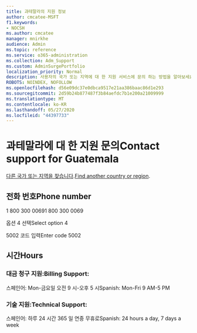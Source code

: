 ```yaml
---
title: 과테말라의 지원 정보
author: cmcatee-MSFT
f1.keywords:
- NOCSH
ms.author: cmcatee
manager: mnirkhe
audience: Admin
ms.topic: reference
ms.service: o365-administration
ms.collection: Adm_Support
ms.custom: AdminSurgePortfolio
localization_priority: Normal
description: 사용자의 국가 또는 지역에 대 한 지원 서비스에 문의 하는 방법을 알아보세요.
ROBOTS: NOINDEX, NOFOLLOW
ms.openlocfilehash: d56e09dc37e0dbca9517e21aa386baac86d1e293
ms.sourcegitcommit: 2d59b24b877487f3b84aefdc7b1e200a21009999
ms.translationtype: MT
ms.contentlocale: ko-KR
ms.lasthandoff: 05/27/2020
ms.locfileid: "44397733"
---
```

# <a name="contact-support-for-guatemala"></a><span data-ttu-id="3610a-103">과테말라에 대 한 지원 문의</span><span class="sxs-lookup"><span data-stu-id="3610a-103">Contact support for Guatemala</span></span>

<span data-ttu-id="3610a-104">[다른 국가 또는 지역을 찾습니다](../contact-support-for-business-products.md).</span><span class="sxs-lookup"><span data-stu-id="3610a-104">[Find another country or region](../contact-support-for-business-products.md).</span></span>

## <a name="phone-number"></a><span data-ttu-id="3610a-105">전화 번호</span><span class="sxs-lookup"><span data-stu-id="3610a-105">Phone number</span></span>
<span data-ttu-id="3610a-106">1 800 300 0069</span><span class="sxs-lookup"><span data-stu-id="3610a-106">1 800 300 0069</span></span>

<span data-ttu-id="3610a-107">옵션 4 선택</span><span class="sxs-lookup"><span data-stu-id="3610a-107">Select option 4</span></span>

<span data-ttu-id="3610a-108">5002 코드 입력</span><span class="sxs-lookup"><span data-stu-id="3610a-108">Enter code 5002</span></span>

## <a name="hours"></a><span data-ttu-id="3610a-109">시간</span><span class="sxs-lookup"><span data-stu-id="3610a-109">Hours</span></span>
### <a name="billing-support"></a><span data-ttu-id="3610a-110">대금 청구 지원:</span><span class="sxs-lookup"><span data-stu-id="3610a-110">Billing Support:</span></span>

<span data-ttu-id="3610a-111">스페인어: Mon-금요일 오전 9 시-오후 5 시</span><span class="sxs-lookup"><span data-stu-id="3610a-111">Spanish: Mon-Fri 9 AM-5 PM</span></span>

### <a name="technical-support"></a><span data-ttu-id="3610a-112">기술 지원:</span><span class="sxs-lookup"><span data-stu-id="3610a-112">Technical Support:</span></span>

<span data-ttu-id="3610a-113">스페인어: 하루 24 시간 365 일 연중 무휴로</span><span class="sxs-lookup"><span data-stu-id="3610a-113">Spanish: 24 hours a day, 7 days a week</span></span>
